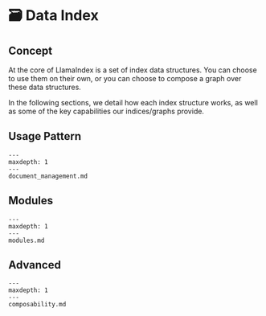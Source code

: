 # 🗃️ Data Index

## Concept
At the core of LlamaIndex is a set of index data structures. You can choose to use them on their own, 
or you can choose to compose a graph over these data structures.

In the following sections, we detail how each index structure works, as well as some of the key
capabilities our indices/graphs provide.

## Usage Pattern

```{toctree}
---
maxdepth: 1
---
document_management.md
```


## Modules

```{toctree}
---
maxdepth: 1
---
modules.md
```

## Advanced

```{toctree}
---
maxdepth: 1
---
composability.md
```

